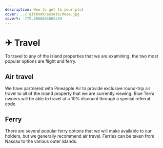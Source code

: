 ```yaml
---
description: How to get to your plot
cover: ../.gitbook/assets/Rose.jpg
coverY: -775.8988666085439
---
```


# ✈ Travel

To travel to any of the island properties that we are examining, the two most popular options are flight and ferry.&#x20;

## Air travel

We have partnered with Pineapple Air to provide exclusive round-trip air travel to all of the island property that we are currently viewing. Blue Terra owners will be able to travel at a 10% discount through a special referral code.&#x20;

## Ferry

There are several popular ferry options that we will make available to our holders, but we generally recommend air travel. Ferries can be taken from Nassau to the various outer islands.&#x20;
